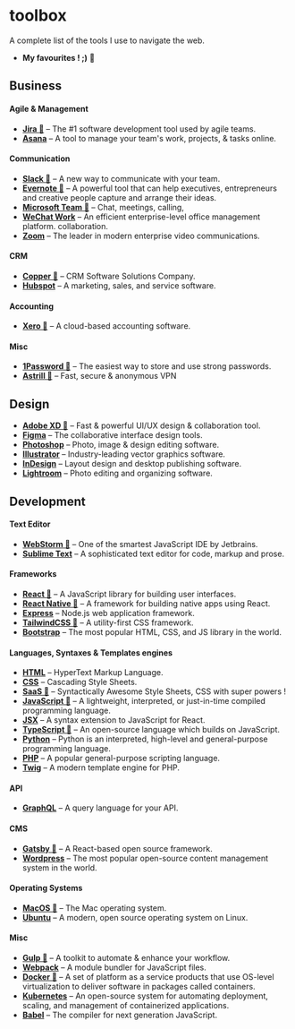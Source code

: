 # toolbox

A complete list of the tools I use to navigate the web. 

- **My favourites ! ;)** 🌟

## Business

#### Agile & Management
- **[Jira 🌟](https://www.atlassian.com/software/jira/)** – The #1 software development tool used by agile teams.
- **[Asana](https://app.asana.com/)** – A tool to manage your team's work, projects, & tasks online.

#### Communication
- **[Slack 🌟](https://slack.com/)** – A new way to communicate with your team.
- **[Evernote 🌟](https://evernote.com/)** – A powerful tool that can help executives, entrepreneurs and creative people capture and arrange their ideas.
- **[Microsoft Team 🌟](https://www.microsoft.com/en-us/microsoft-teams/group-chat-software)** – Chat, meetings, calling, 
- **[WeChat Work](https://work.weixin.qq.com/)** – An efficient enterprise-level office management platform.
collaboration.
- **[Zoom](https://zoom.us/)** – The leader in modern enterprise video communications.

#### CRM
- **[Copper 🌟](https://www.copper.com/)** – CRM Software Solutions Company.
- **[Hubspot](https://www.hubspot.com/)** – A marketing, sales, and service software.

#### Accounting
- **[Xero 🌟](https://www.xero.com/)** – A cloud-based accounting software.

#### Misc
- **[1Password 🌟](https://1password.com/)** – The easiest way to store and use strong passwords.
- **[Astrill 🌟](https://www.astrill.com/)** – Fast, secure & anonymous VPN

## Design

- **[Adobe XD 🌟](https://www.adobe.com/products/xd.html/)** – Fast & powerful UI/UX design & collaboration tool.
- **[Figma](https://www.figma.com/)** – The collaborative interface design tools.
- **[Photoshop](https://www.adobe.com/products/photoshop.html/)** – Photo, image & design editing software.
- **[Illustrator](https://www.adobe.com/products/illustrator.html/)** – Industry-leading vector graphics software.
- **[InDesign](https://www.adobe.com/products/indesign.html/)** – Layout design and desktop publishing software.
- **[Lightroom](https://www.adobe.com/products/photoshop-lightroom.html)** – Photo editing and organizing software.

## Development

#### Text Editor
- **[WebStorm 🌟](https://www.jetbrains.com/webstorm/)** – One of the smartest JavaScript IDE by Jetbrains.
- **[Sublime Text](https://www.sublimetext.com/)** – A sophisticated text editor for code, markup and prose.

#### Frameworks
- **[React 🌟](https://www.jetbrains.com/webstorm/)** – A JavaScript library for building user interfaces.
- **[React Native 🌟](https://reactnative.dev/)** – A framework for building native apps using React.
- **[Express](https://expressjs.com/)** – Node.js web application framework.
- **[TailwindCSS 🌟](https://tailwindcss.com/)** – A utility-first CSS framework.
- **[Bootstrap](https://getbootstrap.com/)** – The most popular HTML, CSS, and JS library in the world.

#### Languages, Syntaxes & Templates engines
- **[HTML](https://developer.mozilla.org/en-US/docs/Web/HTML)** – HyperText Markup Language.
- **[CSS](https://developer.mozilla.org/en-US/docs/Web/CSS)** – Cascading Style Sheets.
- **[SaaS 🌟](https://sass-lang.com/)** – Syntactically Awesome Style Sheets, CSS with super powers !
- **[JavaScript 🌟](https://developer.mozilla.org/en-US/docs/Web/JavaScript)** – A lightweight, interpreted, or just-in-time compiled programming language.
- **[JSX](https://reactjs.org/docs/introducing-jsx.html)** – A syntax extension to JavaScript for React.
- **[TypeScript 🌟](https://www.typescriptlang.org/)** – An open-source language which builds on JavaScript.
- **[Python](https://www.python.org/)** – Python is an interpreted, high-level and general-purpose programming language.
- **[PHP](https://www.php.net/)** – A popular general-purpose scripting language.
- **[Twig](https://twig.symfony.com/)** – A modern template engine for PHP. 

#### API
- **[GraphQL](https://graphql.org/)** – A query language for your API.

#### CMS
- **[Gatsby 🌟](https://www.gatsbyjs.com/)** – A React-based open source framework.
- **[Wordpress](https://wordpress.com/)** – The most popular open-source content management system in the world.

#### Operating Systems
- **[MacOS 🌟](https://www.apple.com/macos/)** – The Mac operating system.
- **[Ubuntu](https://ubuntu.com/)** – A modern, open source operating system on Linux.

#### Misc
- **[Gulp 🌟](https://gulpjs.com/)** – A toolkit to automate & enhance your workflow.
- **[Webpack](https://webpack.js.org/)** – A module bundler for JavaScript files.
- **[Docker 🌟](https://www.docker.com/)** –  A set of platform as a service products that use OS-level virtualization to deliver software in packages called containers.
- **[Kubernetes](https://kubernetes.io/)** – An open-source system for automating deployment, scaling, and management of containerized applications.
- **[Babel](https://gulpjs.com/)** – The compiler for next generation JavaScript.







